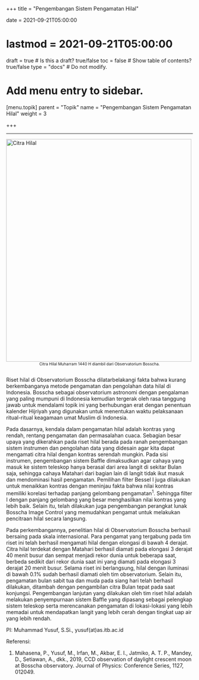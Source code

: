 +++
title = "Pengembangan Sistem Pengamatan Hilal"

date = 2021-09-21T05:00:00
# lastmod = 2021-09-21T05:00:00

draft = true  # Is this a draft? true/false
toc = false  # Show table of contents? true/false
type = "docs"  # Do not modify.

# Add menu entry to sidebar.
[menu.topik]
  parent = "Topik"
  name = "Pengembangan Sistem Pengamatan Hilal"
  weight = 3

+++

<!-- {{< figure library="true" src="underconstruction.jpg" width="200px">}} -->

***
<!-- ![Citra Hilal](/img/hilal/muharram_1440.jpeg) -->
<img src="/img/hilal/muharram_1440.jpeg" alt="Citra Hilal" width="500" height="600">
<div style="text-align: center; font-size: 75%;">
Citra Hilal Muharram 1440 H diambil dari Observatorium Bosscha.
<br><br>
</div>

Riset hilal di Observatorium Bosscha dilatarbelakangi fakta bahwa kurang berkembanganya metode pengamatan dan pengolahan data hilal di Indonesia. Bosscha sebagai observatorium astronomi dengan pengalaman yang paling mumpuni di Indonesia kemudian tergerak oleh rasa tanggung jawab untuk mendalami topik ini yang berhubungan erat dengan penentuan kalender Hijriyah yang digunakan untuk menentukan waktu pelaksanaan ritual-ritual keagamaan umat Muslim di Indonesia.

Pada dasarnya, kendala dalam pengamatan hilal adalah kontras yang rendah, rentang pengamatan dan permasalahan cuaca. Sebagian besar upaya yang dikerahkan pada riset hilal berada pada ranah pengembangan sistem instrumen dan pengolahan data yang didesain agar kita dapat mengamati citra hilal dengan kontras serendah mungkin. Pada sisi instrumen, pengembangan sistem Baffle dimaksudkan agar cahaya yang masuk ke sistem teleskop hanya berasal dari area langit di sekitar Bulan saja, sehingga cahaya Matahari dari bagian lain di langit tidak ikut masuk dan mendominasi hasil pengamatan. Pemilihan filter Bessel I juga dilakukan untuk menaikkan kontras dengan meninjau fakta bahwa nilai kontras memiliki korelasi terhadap panjang gelombang pengamatan<sup>1</sup>. Sehingga filter I dengan panjang gelombang yang besar menghasilkan nilai kontras yang lebih baik. Selain itu, telah dilakukan juga pengembangan perangkat lunak Bosscha Image Control yang memudahkan pengamat untuk melakukan pencitraan hilal secara langsung.

Pada perkembangannya, penelitian hilal di Observatorium Bosscha berhasil bersaing pada skala internasional. Para pengamat yang tergabung pada tim riset ini telah berhasil mengamati hilal dengan elongasi di bawah 4 derajat. Citra hilal terdekat dengan Matahari berhasil diamati pada elongasi 3 derajat 40 menit busur dan sempat menjadi rekor dunia untuk beberapa saat, berbeda sedikit dari rekor dunia saat ini yang diamati pada elongasi 3 derajat 20 menit busur. Selama riset ini berlangsung, hilal dengan iluminasi di bawah 0.1% sudah berhasil diamati oleh tim observatorium. Selain itu, pengamatan bulan sabit tua dan muda pada siang hari telah berhasil dilakukan, ditambah dengan pengambilan citra Bulan tepat pada saat konjungsi. Pengembangan lanjutan yang dilakukan oleh tim riset hilal adalah melakukan penyempurnaan sistem Baffle yang dipasang sebagai pelengkap sistem teleskop serta merencanakan pengamatan di lokasi-lokasi yang lebih memadai untuk mendapatkan langit yang lebih cerah dengan tingkat uap air yang lebih rendah.

PI: Muhammad Yusuf, S.Si., yusuf(at)as.itb.ac.id

Referensi:
<div>
	<ol>
		<li>Mahasena, P., Yusuf, M., Irfan, M., Akbar, E. I., Jatmiko, A. T. P., Mandey, D., Setiawan, A., dkk., 2019, CCD observation of daylight crescent moon at Bosscha observatory. Journal of Physics: Conference Series, 1127, 012049.</li>
	</ol>
</div>